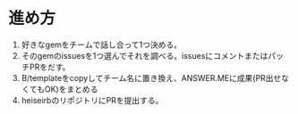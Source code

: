 # 進め方
1. 好きなgemをチームで話し合って1つ決める。
2. そのgemのissuesを1つ選んでそれを調べる。issuesにコメントまたはパッチPRをだす。
3. B/templateをcopyしてチーム名に置き換え、ANSWER.MEに成果(PR出せなくてもOK)をまとめる
4. heiseirbのリポジトリにPRを提出する。
